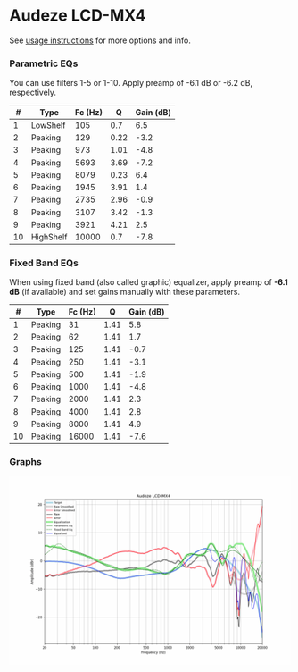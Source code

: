 # Audeze LCD-MX4
See [usage instructions](https://github.com/jaakkopasanen/AutoEq#usage) for more options and info.

### Parametric EQs
You can use filters 1-5 or 1-10. Apply preamp of -6.1 dB or -6.2 dB, respectively.

|   # | Type      |   Fc (Hz) |    Q |   Gain (dB) |
|-----|-----------|-----------|------|-------------|
|   1 | LowShelf  |       105 | 0.7  |         6.5 |
|   2 | Peaking   |       129 | 0.22 |        -3.2 |
|   3 | Peaking   |       973 | 1.01 |        -4.8 |
|   4 | Peaking   |      5693 | 3.69 |        -7.2 |
|   5 | Peaking   |      8079 | 0.23 |         6.4 |
|   6 | Peaking   |      1945 | 3.91 |         1.4 |
|   7 | Peaking   |      2735 | 2.96 |        -0.9 |
|   8 | Peaking   |      3107 | 3.42 |        -1.3 |
|   9 | Peaking   |      3921 | 4.21 |         2.5 |
|  10 | HighShelf |     10000 | 0.7  |        -7.8 |

### Fixed Band EQs
When using fixed band (also called graphic) equalizer, apply preamp of **-6.1 dB** (if available) and set gains manually with these parameters.

|   # | Type    |   Fc (Hz) |    Q |   Gain (dB) |
|-----|---------|-----------|------|-------------|
|   1 | Peaking |        31 | 1.41 |         5.8 |
|   2 | Peaking |        62 | 1.41 |         1.7 |
|   3 | Peaking |       125 | 1.41 |        -0.7 |
|   4 | Peaking |       250 | 1.41 |        -3.1 |
|   5 | Peaking |       500 | 1.41 |        -1.9 |
|   6 | Peaking |      1000 | 1.41 |        -4.8 |
|   7 | Peaking |      2000 | 1.41 |         2.3 |
|   8 | Peaking |      4000 | 1.41 |         2.8 |
|   9 | Peaking |      8000 | 1.41 |         4.9 |
|  10 | Peaking |     16000 | 1.41 |        -7.6 |

### Graphs
![](./Audeze%20LCD-MX4.png)
